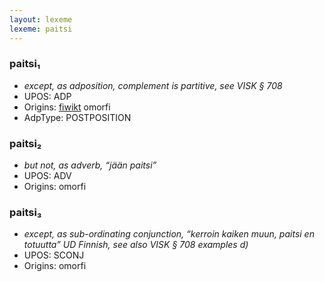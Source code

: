 ```yaml
---
layout: lexeme
lexeme: paitsi
---
```


###  paitsi₁

* _except, as adposition, complement is partitive, see VISK § 708_
* UPOS:  ADP
* Origins: [fiwikt](https://fi.wiktionary.org/wiki/paitsi) omorfi 
* AdpType:  POSTPOSITION


###  paitsi₂

* _but not, as adverb, “jään paitsi”_
* UPOS:  ADV
* Origins: omorfi 


###  paitsi₃

* _except, as sub-ordinating conjunction, “kerroin kaiken muun, paitsi en totuutta” UD Finnish, see also VISK § 708 examples d)_
* UPOS:  SCONJ
* Origins: omorfi 

